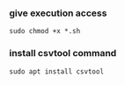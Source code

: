 ### give execution access

``` sudo chmod +x *.sh ```

### install csvtool command

``` sudo apt install csvtool ```
